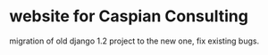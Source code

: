 website for Caspian Consulting
=======

migration of old django 1.2 project to the new one, fix existing bugs.
